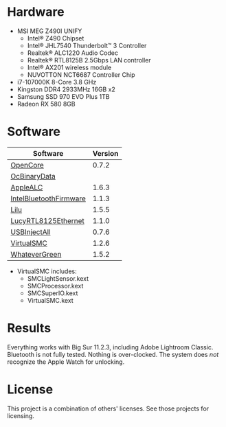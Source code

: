 # Hardware
* MSI MEG Z490I UNIFY
  * Intel® Z490 Chipset
  * Intel® JHL7540 Thunderbolt™ 3 Controller
  * Realtek® ALC1220 Audio Codec
  * Realtek® RTL8125B 2.5Gbps LAN controller
  * Intel® AX201 wireless module
  * NUVOTTON NCT6687 Controller Chip
* i7-107000K 8-Core 3.8 GHz
* Kingston DDR4 2933MHz 16GB x2
* Samsung SSD 970 EVO Plus 1TB
* Radeon RX 580 8GB

# Software
Software | Version
-------- | -------
[OpenCore](https://github.com/acidanthera/OpenCorePkg) | 0.7.2
[OcBinaryData](https://github.com/acidanthera/OcBinaryData) |
[AppleALC](https://github.com/acidanthera/AppleALC) | 1.6.3
[IntelBluetoothFirmware](https://github.com/OpenIntelWireless/IntelBluetoothFirmware) | 1.1.3
[Lilu](https://github.com/acidanthera/Lilu) | 1.5.5
[LucyRTL8125Ethernet](https://github.com/Mieze/LucyRTL8125Ethernet) | 1.1.0
[USBInjectAll](https://github.com/Sniki/OS-X-USB-Inject-All) | 0.7.6
[VirtualSMC](https://github.com/acidanthera/VirtualSMC) | 1.2.6
[WhateverGreen](https://github.com/acidanthera/WhateverGreen) | 1.5.2

* VirtualSMC includes:
  * SMCLightSensor.kext
  * SMCProcessor.kext
  * SMCSuperIO.kext
  * VirtualSMC.kext

# Results
Everything works with Big Sur 11.2.3, including Adobe Lightroom Classic. Bluetooth is not fully tested. Nothing is over-clocked. The system does *not* recognize the Apple Watch for unlocking.

# License
This project is a combination of others' licenses. See those projects for licensing.
